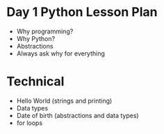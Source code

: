 # Day 1 Python Lesson Plan

- Why programming?
- Why Python?
- Abstractions
- Always ask why for everything

# Technical

- Hello World (strings and printing)
- Data types
- Date of birth (abstractions and data types)
- for loops
